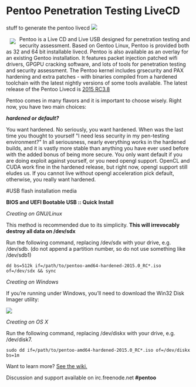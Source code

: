 # Pentoo Penetration Testing LiveCD
stuff to generate the pentoo livecd
<a href="http://pentoo.ch"><img src="https://github.com/pentoo/pentoo-overlay/wiki/images/pentoo2.png"></a>


<a href="http://pentoo.ch"><img src="https://avatars0.githubusercontent.com/u/6411603?v=3&s=200" align="left" hspace="10" vspace="6"></a>
Pentoo is a Live CD and Live USB designed for penetration testing and security assessment. Based on Gentoo Linux, Pentoo is provided both as 32 and 64 bit installable livecd. Pentoo is also available as an overlay for an existing Gentoo installation. It features packet injection patched wifi drivers, GPGPU cracking software, and lots of tools for penetration testing and security assessment. The Pentoo kernel includes grsecurity and PAX hardening and extra patches - with binaries compiled from a hardened toolchain with the latest nightly versions of some tools available. The latest release of the Pentoo Livecd is [2015 RC3.8](http://www.pentoo.ch/download/)

Pentoo comes in many flavors and it is important to choose wisely. Right now, you have two main choices:

***hardened or default?***

You want hardened. No seriously, you want hardened. When was the last time you thought to yourself "I need less security in my pen-testing environment?" In all seriousness, nearly everything works in the hardened builds, and it is vastly more stable than anything you have ever used before with the added bonus of being more secure. You only want default if you are doing exploit against yourself, or you need opengl support. OpenCL and CUDA work fine in the hardened release, but right now, opengl support still eludes us. If you cannot live without opengl acceleration pick default, otherwise, you really want hardened.

#USB flash installation media

**BIOS and UEFI Bootable USB :: Quick Install**

*Creating on GNU/Linux*

This method is recommended due to its simplicity. **This will irrevocably destroy all data on /dev/sdx**

Run the following command, replacing /dev/sdx with your drive, e.g. /dev/sdb. (do not append a partition number, so do not use something like /dev/sdb1)

```
dd bs=512k if=/path/to/pentoo-amd64-hardened-2015.0_RC*.iso of=/dev/sdx && sync
```

*Creating on Windows*

If you’re running under Windows, you’ll need to download the Win32 Disk Imager utility:

<a href="http://sourceforge.net/projects/win32diskimager/"><img src="https://a.fsdn.com/con/app/proj/win32diskimager/screenshots/win32-imagewriter.png"></a>

*Creating on OS X*

Run the following command, replacing /dev/diskx with your drive, e.g. /dev/disk7.

```
sudo dd if=/path/to/pentoo-amd64-hardened-2015.0_RC*.iso of=/dev/diskx bs=1m
```


Want to learn more? [See the wiki.](https://github.com/pentoo/pentoo-overlay/wiki)



Discussion and support available on irc.freenode.net  **#pentoo**

